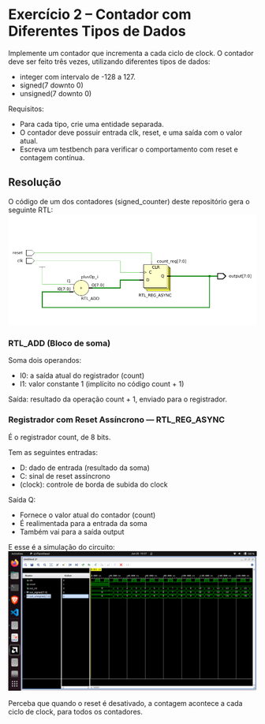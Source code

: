 # Exercício 2 – Contador com Diferentes Tipos de Dados

Implemente um contador que incrementa a cada ciclo de clock. O contador deve ser
feito três vezes, utilizando diferentes tipos de dados:
- integer com intervalo de -128 a 127.
- signed(7 downto 0)
- unsigned(7 downto 0)

Requisitos:
- Para cada tipo, crie uma entidade separada.
- O contador deve possuir entrada clk, reset, e uma saída com o valor atual.
- Escreva um testbench para verificar o comportamento com reset e contagem
contínua.

## Resolução

O código de um dos contadores (signed_counter) deste repositório gera o seguinte RTL:
![rtl](rtl.png)

### RTL_ADD (Bloco de soma)

Soma dois operandos:
- I0: a saída atual do registrador (count)
- I1: valor constante 1 (implícito no código count + 1)

Saída: resultado da operação count + 1, enviado para o registrador.

### Registrador com Reset Assíncrono — RTL_REG_ASYNC
É o registrador count, de 8 bits.

Tem as seguintes entradas:
- D: dado de entrada (resultado da soma)
- C: sinal de reset assíncrono
- (clock): controle de borda de subida do clock

Saída Q:
- Fornece o valor atual do contador (count)
- É realimentada para a entrada da soma
- Também vai para a saída output


E esse é a simulação do circuito:
![wave](wave.png)

Perceba que quando o reset é desativado, a contagem acontece a cada ciclo de clock, para todos os contadores.